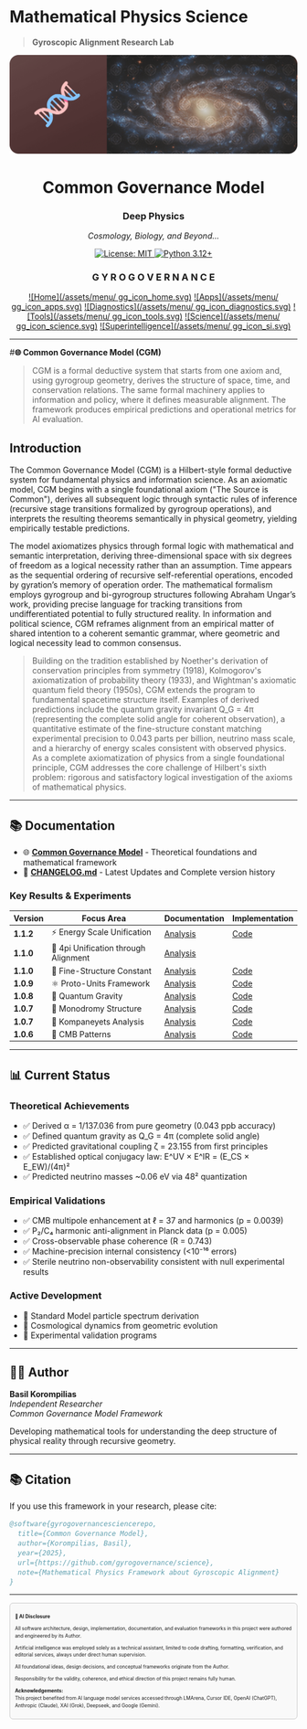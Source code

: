 # Mathematical Physics Science
> **Gyroscopic Alignment Research Lab**

<div align="center">

![Science](/assets/gyro_cover_science.png)

<h1>Common Governance Model</h1>
<h3>Deep Physics</h3>
<p><em>Cosmology, Biology, and Beyond...</em></p>

<p>
  <a href="LICENSE">
    <img src="https://img.shields.io/badge/License-MIT-yellow.svg" alt="License: MIT">
  </a>
  <a href="https://www.python.org">
    <img src="https://img.shields.io/badge/python-3.12+-blue.svg" alt="Python 3.12+">
  </a>
</p>

</div>

<div align="center">

### G Y R O G O V E R N A N C E

[![Home](/assets/menu/ gg_icon_home.svg)](https://gyrogovernance.com)
[![Apps](/assets/menu/ gg_icon_apps.svg)](https://github.com/gyrogovernance/apps)
[![Diagnostics](/assets/menu/ gg_icon_diagnostics.svg)](https://github.com/gyrogovernance/diagnostics)
[![Tools](/assets/menu/ gg_icon_tools.svg)](https://github.com/gyrogovernance/tools)
[![Science](/assets/menu/ gg_icon_science.svg)](https://github.com/gyrogovernance/science)
[![Superintelligence](/assets/menu/ gg_icon_si.svg)](https://github.com/gyrogovernance/superintelligence)

</div>

---
    
#**🌐 Common Governance Model (CGM)**

> CGM is a formal deductive system that starts from one axiom and, using gyrogroup geometry, derives the structure of space, time, and conservation relations. The same formal machinery applies to information and policy, where it defines measurable alignment. The framework produces empirical predictions and operational metrics for AI evaluation.

## Introduction

The Common Governance Model (CGM) is a Hilbert-style formal deductive system for fundamental physics and information science. As an axiomatic model, CGM begins with a single foundational axiom ("The Source is Common"), derives all subsequent logic through syntactic rules of inference (recursive stage transitions formalized by gyrogroup operations), and interprets the resulting theorems semantically in physical geometry, yielding empirically testable predictions.

The model axiomatizes physics through formal logic with mathematical and semantic interpretation, deriving three-dimensional space with six degrees of freedom as a logical necessity rather than an assumption. Time appears as the sequential ordering of recursive self-referential operations, encoded by gyration’s memory of operation order. The mathematical formalism employs gyrogroup and bi-gyrogroup structures following Abraham Ungar’s work, providing precise language for tracking transitions from undifferentiated potential to fully structured reality. In information and political science, CGM reframes alignment from an empirical matter of shared intention to a coherent semantic grammar, where geometric and logical necessity lead to common consensus.

> Building on the tradition established by Noether's derivation of conservation principles from symmetry (1918), Kolmogorov's axiomatization of probability theory (1933), and Wightman's axiomatic quantum field theory (1950s), CGM extends the program to fundamental spacetime structure itself. Examples of derived predictions include the quantum gravity invariant Q_G = 4π (representing the complete solid angle for coherent observation), a quantitative estimate of the fine-structure constant matching experimental precision to 0.043 parts per billion, neutrino mass scale, and a hierarchy of energy scales consistent with observed physics. As a complete axiomatization of physics from a single foundational principle, CGM addresses the core challenge of Hilbert's sixth problem: rigorous and satisfactory logical investigation of the axioms of mathematical physics.

---

## 📚 Documentation

- 🌐 **[Common Governance Model](docs/CommonGovernanceModel.md)** - Theoretical foundations and mathematical framework
- 📖 **[CHANGELOG.md](CHANGELOG.md)** - Latest Updates and Complete version history

### Key Results & Experiments

| Version | Focus Area | Documentation | Implementation |
|---------|------------|---------------|----------------|
| **1.1.2** | ⚡ Energy Scale Unification | [Analysis](docs/Findings/Analysis_Energy_Scales.md) | [Code](/experiments/cgm_energy_analysis.py) |
| **1.1.0** | 📏 4pi Unification through Alignment | [Analysis](/docs/Findings/Analysis_4pi_Alignment.md) | []() |
| **1.1.0** | 🎯 Fine-Structure Constant | [Analysis](docs/Findings/Analysis_Fine_Structure.md) | [Code](experiments/cgm_alpha_analysis.py) |
| **1.0.9** | ⚛️ Proto-Units Framework | [Analysis](docs/Findings/Analysis_CGM_Units.md) | [Code](experiments/cgm_proto_units_analysis.py) |
| **1.0.8** | 🌌 Quantum Gravity | [Analysis](docs/Findings/Analysis_Quantum_Gravity.md) | [Code](experiments/cgm_quantum_gravity_analysis.py) |
| **1.0.7** | 🔄 Monodromy Structure | [Analysis](docs/Findings/Analysis_Monodromy.md) | [Code](experiments/tw_closure_test.py) |
| **1.0.7** | 📡 Kompaneyets Analysis | [Analysis](docs/Findings/Analysis_Kompaneyets.md) | [Code](experiments/cgm_kompaneyets_analysis.py) |
| **1.0.6** | 🌠 CMB Patterns | [Analysis](docs/Findings/Analysis_CMB.md) | [Code](experiments/cgm_cmb_data_analysis_300825.py) |

---

## 📊 Current Status

### Theoretical Achievements
- ✅ Derived α = 1/137.036 from pure geometry (0.043 ppb accuracy)
- ✅ Defined quantum gravity as Q_G = 4π (complete solid angle)
- ✅ Predicted gravitational coupling ζ = 23.155 from first principles
- ✅ Established optical conjugacy law: E^UV × E^IR = (E_CS × E_EW)/(4π)²
- ✅ Predicted neutrino masses ~0.06 eV via 48² quantization

### Empirical Validations
- ✅ CMB multipole enhancement at ℓ = 37 and harmonics (p = 0.0039)
- ✅ P₂/C₄ harmonic anti-alignment in Planck data (p = 0.005)
- ✅ Cross-observable phase coherence (R = 0.743)
- ✅ Machine-precision internal consistency (<10⁻¹⁶ errors)
- ✅ Sterile neutrino non-observability consistent with null experimental results

### Active Development
- 🔬 Standard Model particle spectrum derivation
- 🔬 Cosmological dynamics from geometric evolution
- 🔬 Experimental validation programs

---

## 👨‍🔬 Author

**Basil Korompilias**  
*Independent Researcher*  
*Common Governance Model Framework*

Developing mathematical tools for understanding the deep structure of physical reality through recursive geometry.

---

## 📚 Citation

If you use this framework in your research, please cite:

```bibtex
@software{gyrogovernancesciencerepo,
  title={Common Governance Model},
  author={Korompilias, Basil},
  year={2025},
  url={https://github.com/gyrogovernance/science},
  note={Mathematical Physics Framework about Gyroscopic Alignment}
}
```
---

<div style="border: 1px solid #ccc; padding: 1em; font-size: 0.6em; background-color: #f9f9f9; border-radius: 6px; line-height: 1.5;">
  <p><strong>🤖 AI Disclosure</strong></p>
  <p>All software architecture, design, implementation, documentation, and evaluation frameworks in this project were authored and engineered by its Author.</p>
  <p>Artificial intelligence was employed solely as a technical assistant, limited to code drafting, formatting, verification, and editorial services, always under direct human supervision.</p>
  <p>All foundational ideas, design decisions, and conceptual frameworks originate from the Author.</p>
  <p>Responsibility for the validity, coherence, and ethical direction of this project remains fully human.</p>
  <p><strong>Acknowledgements:</strong><br>
  This project benefited from AI language model services accessed through LMArena, Cursor IDE, OpenAI (ChatGPT), Anthropic (Claude), XAI (Grok), Deepseek, and Google (Gemini).</p>
</div>
